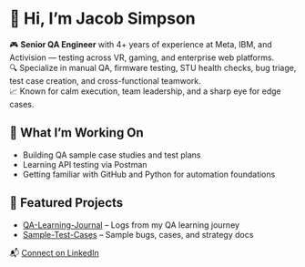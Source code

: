 # 👋 Hi, I’m Jacob Simpson

🎮 **Senior QA Engineer** with 4+ years of experience at Meta, IBM, and Activision — testing across VR, gaming, and enterprise web platforms.  
🔍 Specialize in manual QA, firmware testing, STU health checks, bug triage, test case creation, and cross-functional teamwork.  
📈 Known for calm execution, team leadership, and a sharp eye for edge cases.

## 🚀 What I’m Working On
- Building QA sample case studies and test plans  
- Learning API testing via Postman  
- Getting familiar with GitHub and Python for automation foundations  

## 📂 Featured Projects
- [QA-Learning-Journal](https://github.com/jacobsimpsonQA/QA-Learning-Journal) – Logs from my QA learning journey  
- [Sample-Test-Cases](https://github.com/jacobsimpsonQA/Sample-Test-Cases) – Sample bugs, cases, and strategy docs

📬 [Connect on LinkedIn](https://www.linkedin.com/in/jmsimpson4/)
